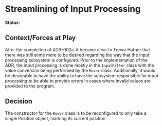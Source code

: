 # Streamlining of Input Processing

**Status:** 

## Context/Forces at Play

After the completion of ADR-002a, it became clear to Trevor Hafner that there was still some more to be desired regarding the way that the input processing subsystem is configured.
Prior to the implementation of the ADR, the input processing is done mostly in the `InputFilter` class with the value conversion being performed by the `Rover` class.
Additionally, it would be desireable to have the ability to have the subsystem responsible for input processing to be able to provide errors in cases where invalid values are provided to the program.

## Decision 

The constructor for the `Rover` class is to be reconfigured to only take a single Position object, marking its current position. 